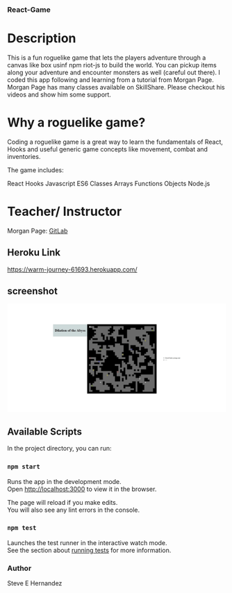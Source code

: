 ### React-Game

# Description

This is a fun roguelike game that lets the players adventure through a canvas like box usinf npm riot-js to build the world. You can pickup items along your adventure and encounter monsters as well (careful out there). I coded this app following and learning from a tutorial from Morgan Page. Morgan Page has many classes available on SkillShare. Please checkout his videos and show him some support. 


# Why a roguelike game?

Coding a roguelike game is  a great way to learn the fundamentals of React, Hooks and useful generic game concepts like movement, combat and inventories.

The game includes:

React
Hooks
Javascript
ES6
Classes
Arrays
Functions
Objects
Node.js

# Teacher/ Instructor

Morgan Page: [GitLab](https://gitlab.com/morganpage)

## Heroku Link

https://warm-journey-61693.herokuapp.com/

## screenshot

<img src="./public/react-game.jpg">

## Available Scripts

In the project directory, you can run:

### `npm start`

Runs the app in the development mode.\
Open [http://localhost:3000](http://localhost:3000) to view it in the browser.

The page will reload if you make edits.\
You will also see any lint errors in the console.

### `npm test`

Launches the test runner in the interactive watch mode.\
See the section about [running tests](https://facebook.github.io/create-react-app/docs/running-tests) for more information.

### Author

Steve E Hernandez